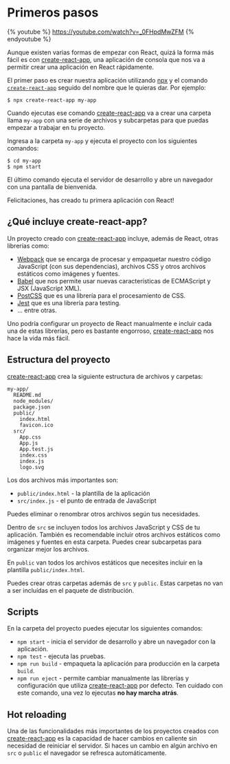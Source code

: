 # Primeros pasos

{% youtube %} https://youtube.com/watch?v=_0FHpdMwZFM {% endyoutube %}

Aunque existen varias formas de empezar con React, quizá la forma más fácil es con [create-react-app](https://github.com/facebookincubator/create-react-app), una aplicación de consola que nos va a permitir crear una aplicación en React rápidamente.

El primer paso es crear nuestra aplicación utilizando [npx](https://www.npmjs.com/package/npx) y el comando [`create-react-app`](https://github.com/facebookincubator/create-react-app) seguido del nombre que le quieras dar. Por ejemplo:

```text
$ npx create-react-app my-app
```

Cuando ejecutas ese comando [create-react-app](https://github.com/facebookincubator/create-react-app) va a crear una carpeta llama `my-app` con una serie de archivos y subcarpetas para que puedas empezar a trabajar en tu proyecto.

Ingresa a la carpeta `my-app` y ejecuta el proyecto con los siguientes comandos:

```text
$ cd my-app
$ npm start
```

El último comando ejecuta el servidor de desarrollo y abre un navegador con una pantalla de bienvenida.

Felicitaciones, has creado tu primera aplicación con React!

## ¿Qué incluye create-react-app?

Un proyecto creado con [create-react-app](https://github.com/facebookincubator/create-react-app) incluye, además de React, otras librerías como:

* [Webpack](https://webpack.js.org/) que se encarga de procesar y empaquetar nuestro código JavaScript \(con sus dependencias\), archivos CSS y otros archivos estáticos como imágenes y fuentes.
* [Babel](https://babeljs.io/) que nos permite usar nuevas características de ECMAScript y JSX \(JavaScript XML\).
* [PostCSS](http://postcss.org/) que es una librería para el procesamiento de CSS.
* [Jest](https://facebook.github.io/jest/) que es una librería para testing.
* ... entre otras.

Uno podría configurar un proyecto de React manualmente e incluir cada una de estas librerías, pero es bastante engorroso, [create-react-app](https://github.com/facebookincubator/create-react-app) nos hace la vida más fácil.

## Estructura del proyecto

[create-react-app](https://github.com/facebookincubator/create-react-app) crea la siguiente estructura de archivos y carpetas:

```text
my-app/
  README.md
  node_modules/
  package.json
  public/
    index.html
    favicon.ico
  src/
    App.css
    App.js
    App.test.js
    index.css
    index.js
    logo.svg
```

Los dos archivos más importantes son:

* `public/index.html` - la plantilla de la aplicación
* `src/index.js` - el punto de entrada de JavaScript

Puedes eliminar o renombrar otros archivos según tus necesidades.

Dentro de `src` se incluyen todos los archivos JavaScript y CSS de tu aplicación. También es recomendable incluir otros archivos estáticos como imágenes y fuentes en esta carpeta. Puedes crear subcarpetas para organizar mejor los archivos.

En `public` van todos los archivos estáticos que necesites incluir en la plantilla `public/index.html`.

Puedes crear otras carpetas además de `src` y `public`. Estas carpetas no van a ser incluídas en el paquete de distribución.

## Scripts

En la carpeta del proyecto puedes ejecutar los siguientes comandos:

* `npm start` - inicia el servidor de desarrollo y abre un navegador con la aplicación.
* `npm test` - ejecuta las pruebas.
* `npm run build` - empaqueta la aplicación para producción en la carpeta `build`.
* `npm run eject` - permite cambiar manualmente las librerías y configuración que utiliza [create-react-app](https://github.com/facebookincubator/create-react-app) por defecto. Ten cuidado con este comando, una vez lo ejecutas **no hay marcha atrás**.

## Hot reloading

Una de las funcionalidades más importantes de los proyectos creados con [create-react-app](https://github.com/facebookincubator/create-react-app) es la capacidad de hacer cambios en caliente sin necesidad de reiniciar el servidor. Si haces un cambio en algún archivo en `src` o `public` el navegador se refresca automáticamente.
